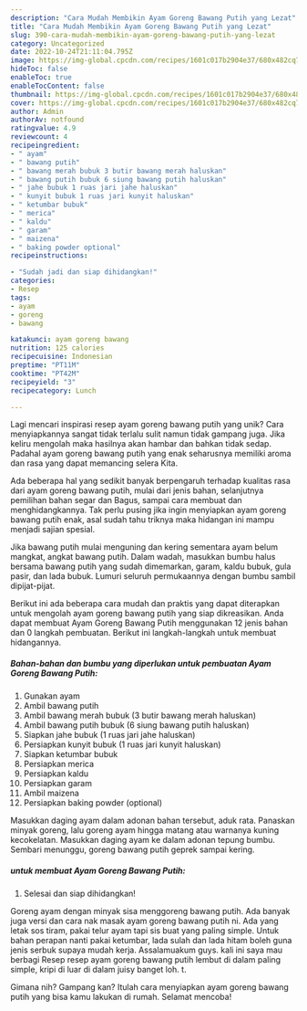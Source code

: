 ```yaml
---
description: "Cara Mudah Membikin Ayam Goreng Bawang Putih yang Lezat"
title: "Cara Mudah Membikin Ayam Goreng Bawang Putih yang Lezat"
slug: 390-cara-mudah-membikin-ayam-goreng-bawang-putih-yang-lezat
category: Uncategorized
date: 2022-10-24T21:11:04.795Z
image: https://img-global.cpcdn.com/recipes/1601c017b2904e37/680x482cq70/ayam-goreng-bawang-putih-foto-resep-utama.jpg
hideToc: false
enableToc: true
enableTocContent: false
thumbnail: https://img-global.cpcdn.com/recipes/1601c017b2904e37/680x482cq70/ayam-goreng-bawang-putih-foto-resep-utama.jpg
cover: https://img-global.cpcdn.com/recipes/1601c017b2904e37/680x482cq70/ayam-goreng-bawang-putih-foto-resep-utama.jpg
author: Admin
authorAv: notfound
ratingvalue: 4.9
reviewcount: 4
recipeingredient:
- " ayam"
- " bawang putih"
- " bawang merah bubuk 3 butir bawang merah haluskan"
- " bawang putih bubuk 6 siung bawang putih haluskan"
- " jahe bubuk 1 ruas jari jahe haluskan"
- " kunyit bubuk 1 ruas jari kunyit haluskan"
- " ketumbar bubuk"
- " merica"
- " kaldu"
- " garam"
- " maizena"
- " baking powder optional"
recipeinstructions:

- "Sudah jadi dan siap dihidangkan!"
categories:
- Resep
tags:
- ayam
- goreng
- bawang

katakunci: ayam goreng bawang 
nutrition: 125 calories
recipecuisine: Indonesian
preptime: "PT11M"
cooktime: "PT42M"
recipeyield: "3"
recipecategory: Lunch

---
```





Lagi mencari inspirasi resep ayam goreng bawang putih yang unik? Cara menyiapkannya sangat tidak terlalu sulit namun tidak gampang juga. Jika keliru mengolah maka hasilnya akan hambar dan bahkan tidak sedap. Padahal ayam goreng bawang putih yang enak seharusnya memiliki aroma dan rasa yang dapat memancing selera Kita.





Ada beberapa hal yang sedikit banyak berpengaruh terhadap kualitas rasa dari ayam goreng bawang putih, mulai dari jenis bahan, selanjutnya pemilihan bahan segar dan Bagus, sampai cara membuat dan menghidangkannya. Tak perlu pusing jika ingin menyiapkan ayam goreng bawang putih enak,      asal sudah tahu triknya maka hidangan ini mampu menjadi sajian spesial.














Jika bawang putih mulai menguning dan kering sementara ayam belum mangkat, angkat bawang putih. Dalam wadah, masukkan bumbu halus bersama bawang putih yang sudah dimemarkan, garam, kaldu bubuk, gula pasir, dan lada bubuk. Lumuri seluruh permukaannya dengan bumbu sambil dipijat-pijat.






Berikut ini ada beberapa cara mudah dan praktis yang dapat diterapkan untuk mengolah ayam goreng bawang putih yang siap dikreasikan. Anda dapat membuat Ayam Goreng Bawang Putih menggunakan 12 jenis bahan dan 0 langkah pembuatan. Berikut ini langkah-langkah untuk membuat hidangannya.

<!--inarticleads1-->

##### Bahan-bahan dan bumbu yang diperlukan untuk pembuatan Ayam Goreng Bawang Putih:

1. Gunakan  ayam
1. Ambil  bawang putih
1. Ambil  bawang merah bubuk (3 butir bawang merah haluskan)
1. Ambil  bawang putih bubuk (6 siung bawang putih haluskan)
1. Siapkan  jahe bubuk (1 ruas jari jahe haluskan)
1. Persiapkan  kunyit bubuk (1 ruas jari kunyit haluskan)
1. Siapkan  ketumbar bubuk
1. Persiapkan  merica
1. Persiapkan  kaldu
1. Persiapkan  garam
1. Ambil  maizena
1. Persiapkan  baking powder (optional)


Masukkan daging ayam dalam adonan bahan tersebut, aduk rata. Panaskan minyak goreng, lalu goreng ayam hingga matang atau warnanya kuning kecokelatan. Masukkan daging ayam ke dalam adonan tepung bumbu. Sembari menunggu, goreng bawang putih geprek sampai kering. 

<!--inarticleads2-->

#####  untuk membuat Ayam Goreng Bawang Putih:


1. Selesai dan siap dihidangkan!

Goreng ayam dengan minyak sisa menggoreng bawang putih. Ada banyak juga versi dan cara nak masak ayam goreng bawang putih ni. Ada yang letak sos tiram, pakai telur ayam tapi sis buat yang paling simple. Untuk bahan perapan nanti pakai ketumbar, lada sulah dan lada hitam boleh guna jenis serbuk supaya mudah kerja. Assalamuakum guys. kali ini saya mau berbagi Resep resep ayam goreng bawang putih lembut di dalam paling simple, kripi di luar di dalam juisy banget loh. t. 

Gimana nih? Gampang kan? Itulah cara menyiapkan ayam goreng bawang putih yang bisa kamu lakukan di rumah. Selamat mencoba!
